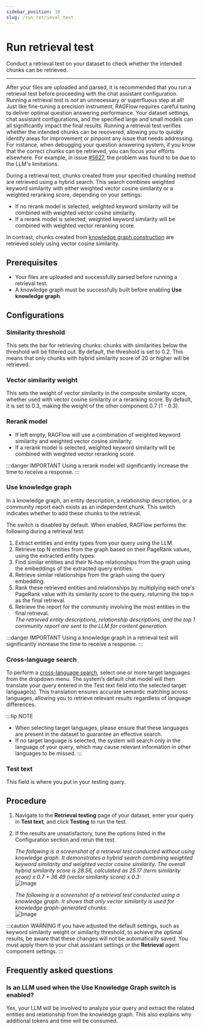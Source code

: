 ```yaml
---
sidebar_position: 10
slug: /run_retrieval_test
---
```


# Run retrieval test

Conduct a retrieval test on your dataset to check whether the intended chunks can be retrieved.

---

After your files are uploaded and parsed, it is recommended that you run a retrieval test before proceeding with the chat assistant configuration. Running a retrieval test is *not* an unnecessary or superfluous step at all! Just like fine-tuning a precision instrument, RAGFlow requires careful tuning to deliver optimal question answering performance. Your dataset settings, chat assistant configurations, and the specified large and small models can all significantly impact the final results. Running a retrieval test verifies whether the intended chunks can be recovered, allowing you to quickly identify areas for improvement or pinpoint any issue that needs addressing. For instance, when debugging your question answering system, if you know that the correct chunks can be retrieved, you can focus your efforts elsewhere. For example, in issue [#5627](https://github.com/infiniflow/ragflow/issues/5627), the problem was found to be due to the LLM's limitations.

During a retrieval test, chunks created from your specified chunking method are retrieved using a hybrid search. This search combines weighted keyword similarity with either weighted vector cosine similarity or a weighted reranking score, depending on your settings:

- If no rerank model is selected, weighted keyword similarity will be combined with weighted vector cosine similarity.
- If a rerank model is selected, weighted keyword similarity will be combined with weighted vector reranking score.

In contrast, chunks created from [knowledge graph construction](./construct_knowledge_graph.md) are retrieved solely using vector cosine similarity.

## Prerequisites

- Your files are uploaded and successfully parsed before running a retrieval test.
- A knowledge graph must be successfully built before enabling **Use knowledge graph**.

## Configurations

### Similarity threshold

This sets the bar for retrieving chunks: chunks with similarities below the threshold will be filtered out. By default, the threshold is set to 0.2. This means that only chunks with hybrid similarity score of 20 or higher will be retrieved.

### Vector similarity weight

This sets the weight of vector similarity in the composite similarity score, whether used with vector cosine similarity or a reranking score. By default, it is set to 0.3, making the weight of the other component 0.7 (1 - 0.3).

### Rerank model

- If left empty, RAGFlow will use a combination of weighted keyword similarity and weighted vector cosine similarity.
- If a rerank model is selected, weighted keyword similarity will be combined with weighted vector reranking score.

:::danger IMPORTANT
Using a rerank model will significantly increase the time to receive a response.
:::

### Use knowledge graph

In a knowledge graph, an entity description, a relationship description, or a community report each exists as an independent chunk. This switch indicates whether to add these chunks to the retrieval.

The switch is disabled by default. When enabled, RAGFlow performs the following during a retrieval test:

1. Extract entities and entity types from your query using the LLM.
2. Retrieve top N entities from the graph based on their PageRank values, using the extracted entity types.
3. Find similar entities and their N-hop relationships from the graph using the embeddings of the extracted query entities.
4. Retrieve similar relationships from the graph using the query embedding.
5. Rank these retrieved entities and relationships by multiplying each one's PageRank value with its similarity score to the query, returning the top n as the final retrieval.
6. Retrieve the report for the community involving the most entities in the final retrieval.  
   *The retrieved entity descriptions, relationship descriptions, and the top 1 community report are sent to the LLM for content generation.*

:::danger IMPORTANT
Using a knowledge graph in a retrieval test will significantly increase the time to receive a response.
:::

### Cross-language search

To perform a [cross-language search](../../references/glossary.mdx#cross-language-search), select one or more target languages from the dropdown menu. The system’s default chat model will then translate your query entered in the Test text field into the selected target language(s). This translation ensures accurate semantic matching across languages, allowing you to retrieve relevant results regardless of language differences.

:::tip NOTE
- When selecting target languages, please ensure that these languages are present in the dataset to guarantee an effective search.
- If no target language is selected, the system will search only in the language of your query, which may cause relevant information in other languages to be missed.
:::

### Test text

This field is where you put in your testing query.

## Procedure

1. Navigate to the **Retrieval testing** page of your dataset, enter your query in **Test text**, and click **Testing** to run the test.
2. If the results are unsatisfactory, tune the options listed in the Configuration section and rerun the test.

   *The following is a screenshot of a retrieval test conducted without using knowledge graph. It demonstrates a hybrid search combining weighted keyword similarity and weighted vector cosine similarity. The overall hybrid similarity score is 28.56, calculated as 25.17 (term similarity score) x 0.7 + 36.49 (vector similarity score) x 0.3:*  
   ![Image](https://github.com/user-attachments/assets/541554d4-3f3e-44e1-954b-0ae77d7372c6)

   *The following is a screenshot of a retrieval test conducted using a knowledge graph. It shows that only vector similarity is used for knowledge graph-generated chunks:*  
   ![Image](https://github.com/user-attachments/assets/30a03091-0f7b-4058-901a-f4dc5ca5aa6b)

:::caution WARNING
If you have adjusted the default settings, such as keyword similarity weight or similarity threshold, to achieve the optimal results, be aware that these changes will not be automatically saved. You must apply them to your chat assistant settings or the **Retrieval** agent component settings.
:::

## Frequently asked questions

### Is an LLM used when the Use Knowledge Graph switch is enabled?

Yes, your LLM will be involved to analyze your query and extract the related entities and relationship from the knowledge graph. This also explains why additional tokens and time will be consumed.